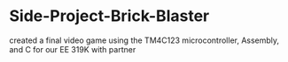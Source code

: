 # Side-Project-Brick-Blaster
created a final video game using the TM4C123 microcontroller, Assembly, and C for our EE 319K with partner

